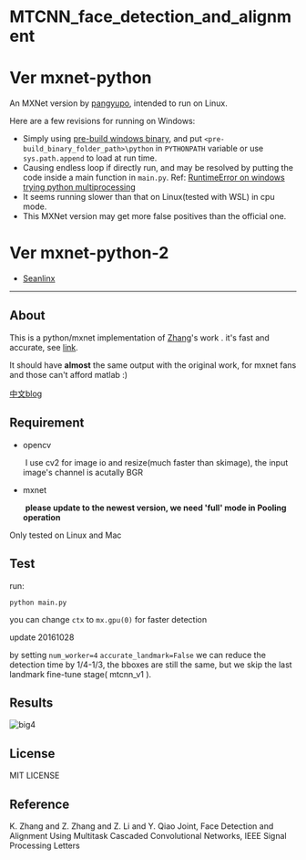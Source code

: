 # MTCNN_face_detection_and_alignment

# Ver mxnet-python
An MXNet version by [pangyupo](https://github.com/pangyupo/mxnet_mtcnn_face_detection), intended to run on Linux.

Here are a few revisions for running on Windows:
* Simply using [pre-build windows binary](https://github.com/dmlc/mxnet/releases), and put `<pre-build_binary_folder_path>\python` in `PYTHONPATH` variable or use `sys.path.append` to load at run time.
* Causing endless loop if directly run, and may be resolved by putting the code inside a main function in `main.py`. Ref: [RuntimeError on windows trying python multiprocessing](http://stackoverflow.com/questions/18204782/runtimeerror-on-windows-trying-python-multiprocessing)
* It seems running slower than that on Linux(tested with WSL) in cpu mode.
* This MXNet version may get more false positives than the official one. 

# Ver mxnet-python-2
* [Seanlinx](https://github.com/Seanlinx/mtcnn)
---
## About

  This is a python/mxnet implementation of [Zhang](https://kpzhang93.github.io/)'s work **<Joint Face Detection and Alignment using Multi-task Cascaded Convolutional Neural Networks>**. it's fast and accurate,  see [link](https://github.com/kpzhang93/MTCNN_face_detection_alignment). 

  It should have **almost** the same output with the original work,  for mxnet fans and those can't afford matlab :)

[中文blog](https://pangyupo.github.io/2016/10/22/mxnet-mtcnn/)

## Requirement	  

- opencv 

  ​	I use cv2 for image io and resize(much faster than skimage), the input image's channel is acutally BGR

- mxnet 

  ​	**please update to the newest version, we need 'full' mode in Pooling operation**

Only tested on Linux and Mac

## Test

run:

 ``python main.py`` 

you can change `ctx` to `mx.gpu(0)` for faster detection

update 20161028

by setting ``num_worker=4``  ``accurate_landmark=False`` we can reduce the detection time by 1/4-1/3, the bboxes are still the same, but we skip the last landmark fine-tune stage( mtcnn_v1 ). 

## Results

![big4](http://7xsc78.com1.z0.glb.clouddn.com/face_mtcnn.png)



## License

MIT LICENSE



## Reference

K. Zhang and Z. Zhang and Z. Li and Y. Qiao Joint,  Face Detection and Alignment Using Multitask Cascaded Convolutional Networks, IEEE Signal Processing Letters
